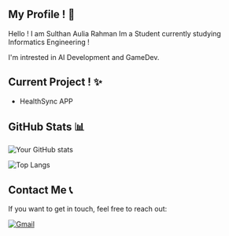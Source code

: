 ## My Profile ! 🎉

Hello ! I am Sulthan Aulia Rahman Im a Student currently studying Informatics Engineering !

I'm  intrested in AI Development and GameDev.

## Current Project ! ✨
- HealthSync APP

## GitHub Stats 📊 

![Your GitHub stats](https://github-readme-stats.vercel.app/api?username=SulthanAuliaRahman&show_icons=true&theme=tokyonight&hide=prs)

![Top Langs](https://github-readme-stats.vercel.app/api/top-langs/?username=SulthanAuliaRahman&layout=compact&theme=radical)

## Contact Me 📞

If you want to get in touch, feel free to reach out:

[![Gmail](https://img.shields.io/badge/Email-D14836?style=for-the-badge&logo=gmail&logoColor=white)](mailto:sulthan.aulia.tif23@gmail.com)

<!---
[![LinkedIn](https://img.shields.io/badge/LinkedIn-0077B5?style=for-the-badge&logo=linkedin&logoColor=white)](https://linkedin.com/in/yourprofile) 
--->

<!---
SulthanAuliaRahman/SulthanAuliaRahman is a ✨ special ✨ repository because its `README.md` (this file) appears on your GitHub profile.
You can click the Preview link to take a look at your changes.
--->
